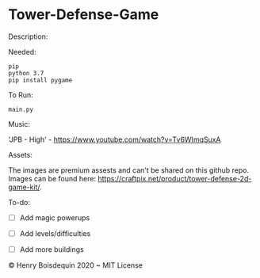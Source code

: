 # Tower-Defense-Game

Description:

Needed:
```
pip
python 3.7
pip install pygame
```

To Run:
```
main.py
```

Music:

'JPB - High' - https://www.youtube.com/watch?v=Tv6WImqSuxA

Assets:

The images are premium assests and can't be shared on this github repo.
Images can be found here: https://craftpix.net/product/tower-defense-2d-game-kit/.

To-do:

- [ ] Add magic powerups
- [ ] Add levels/difficulties
- [ ] Add more buildings


© Henry Boisdequin 2020 ~ MIT License

